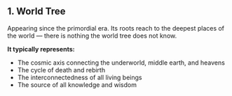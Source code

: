 ## 1. World Tree

Appearing since the primordial era. Its roots reach to the deepest places of the world — there is nothing the world tree does not know.

**It typically represents:**

- The cosmic axis connecting the underworld, middle earth, and heavens
- The cycle of death and rebirth
- The interconnectedness of all living beings
- The source of all knowledge and wisdom


